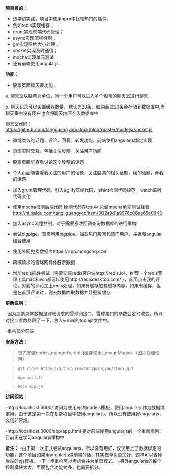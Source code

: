 **项目目的：**

  - 边学边实践，项目中使用npm中比较热门的插件，
  - 例如redis实现缓存；
  - grunt实现前端代码管理；
  - async实现流程控制；
  - gm实现图片大小处理；
  - socket实现及时通信；
  - mocha实现单元测试
  - 还有前端使用angularjs


**功能：**

  - 股票页面聊天室功能：

   a. 聊天室以股票为单位，同一个用户可以进入多个股票的聊天室进行聊天 

   b. 聊天记录可以设置缓存数量，默认为20条，如果超过20条会存储到数据库中,当聊天室中没有用户也会将聊天内容存入数据库中

   聊天室代码：
   https://github.com/tangguangyao/stock/blob/master/models/socket.js


  - 微博类似的话题，评论，回复，转发功能，前端使用angularjs绑定实现

  - 页面实时交互，包括关注股票，关注用户功能

  - 股票页面能查看讨论这个股票的话题

  - 个人页面能查看我关注的用户的话题，关注股票的相关话题，我的话题，@我的话题

  - 加入grunt管理代码，引入uglify压缩代码，jshint检测代码规范，watch监听代码变化

  - 使用mocha检测后端代码
   检测代码在test中
   总结mocha单元测试经验
   http://hi.baidu.com/tang_guangyao/item/302a9d1a9976c06ae65e0643

  - 加入async流程控制，对于需要多次回调查询数据库的进行重构

  - 尝试bigpige，首页利用bigpipe，加载热门股票和热门用户，并且和angular结合使用

  - 使用外网免费数据库https://app.mongohq.com

  - 跨域请求的雪球网具体股票数据

  - 增加redis插件尝试（需要安装redis客户端http://redis.io/，推荐一个redis管理工具mac和win都可以使用http://redisdesktop.com/ ），首页点击我的评论，对我的评论加上redis处理，如果有缓存加载缓存内容，如果有缓存，但是在首页评论过，则去数据库取数据并且更新缓存


**更新说明：**

  -因为股票具体数据是跨域请求的雪球网接口，雪球接口的参数会定时改变，所以对接口参数处理了一下，放入views的top.ejs文件中。

  -重构部分前端


**安装方法：**

  >首先安装nodejs,mongodb,redis(缓存使用),imageMagick（图片处理使用）

  > `git clone https://github.com/tangguangyao/stock.git`

  > `npm install`

  > `node app.js`

**访问网站：**

  -http://localhost:3000/ 访问为使用ejs的nodejs模板，使用angularjs作为数据绑定用，由于这是第一次在复杂项目中使用angularjs，所以没有使用好angularjs，文档非常烂。

  -http://localhost:3000/app/app.html 是对前端使用angularjs的一个重新规划，目前正在学习angularjs重构中




**备注：**
  -由于第一次正式尝试angularjs，所以没有用好，仅仅用上了数据绑定的功能，这个项目如果用angularjs做前端的话，其实做单页更加好，这样可以省掉后端的ejs模板。
  -下一步重构可以考虑合并为单页模式。
  -另外angularjs的每个控制模块太大，里面包含功能太多，也需要拆分。